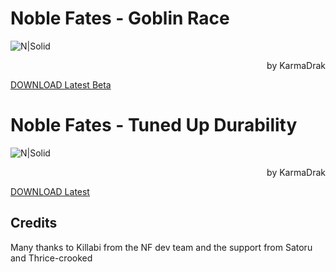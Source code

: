 # Noble Fates - Goblin Race
![N|Solid](https://cdn.discordapp.com/attachments/898235346280665089/948898547904946266/Artboard_1.jpg)
<div align="right">by KarmaDrak</div>

[DOWNLOAD Latest Beta](https://github.com/KarmaDrak/Gobbo/archive/refs/tags/v.12beta.zip)

# Noble Fates - Tuned Up Durability
![N|Solid](https://cdn.discordapp.com/attachments/898235346280665089/949315084474269706/Artboard_2.jpg)
<div align="right">by KarmaDrak</div>

[DOWNLOAD Latest](https://github.com/KarmaDrak/Durability/archive/refs/tags/v.01.zip)


## Credits
Many thanks to Killabi from the NF dev team and the support from Satoru and Thrice-crooked
